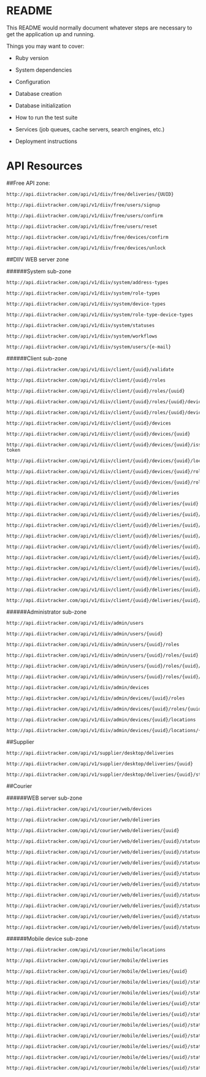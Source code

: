 # README

This README would normally document whatever steps are necessary to get the
application up and running.

Things you may want to cover:

* Ruby version

* System dependencies

* Configuration

* Database creation

* Database initialization

* How to run the test suite

* Services (job queues, cache servers, search engines, etc.)

* Deployment instructions

# API Resources

##Free API zone:

    http://api.diivtracker.com/api/v1/diiv/free/deliveries/{UUID}

    http://api.diivtracker.com/api/v1/diiv/free/users/signup
    
    http://api.diivtracker.com/api/v1/diiv/free/users/confirm
    
    http://api.diivtracker.com/api/v1/diiv/free/users/reset
    
    http://api.diivtracker.com/api/v1/diiv/free/devices/confirm
    
    http://api.diivtracker.com/api/v1/diiv/free/devices/unlock

##DIIV WEB server zone

######System sub-zone

    http://api.diivtracker.com/api/v1/diiv/system/address-types
    
    http://api.diivtracker.com/api/v1/diiv/system/role-types
    
    http://api.diivtracker.com/api/v1/diiv/system/device-types
    
    http://api.diivtracker.com/api/v1/diiv/system/role-type-device-types
    
    http://api.diivtracker.com/api/v1/diiv/system/statuses
                        
    http://api.diivtracker.com/api/v1/diiv/system/workflows
    
    http://api.diivtracker.com/api/v1/diiv/system/users/{e-mail}
    
######Client sub-zone
    
    http://api.diivtracker.com/api/v1/diiv/client/{uuid}/validate
    
    http://api.diivtracker.com/api/v1/diiv/client/{uuid}/roles
    
    http://api.diivtracker.com/api/v1/diiv/client/{uuid}/roles/{uuid}
    
    http://api.diivtracker.com/api/v1/diiv/client/{uuid}/roles/{uuid}/devices
    
    http://api.diivtracker.com/api/v1/diiv/client/{uuid}/roles/{uuid}/devices/{uuid}
    
    http://api.diivtracker.com/api/v1/diiv/client/{uuid}/devices
    
    http://api.diivtracker.com/api/v1/diiv/client/{uuid}/devices/{uuid}
    
    http://api.diivtracker.com/api/v1/diiv/client/{uuid}/devices/{uuid}/issue-token
    
    http://api.diivtracker.com/api/v1/diiv/client/{uuid}/devices/{uuid}/locations
    
    http://api.diivtracker.com/api/v1/diiv/client/{uuid}/devices/{uuid}/roles
    
    http://api.diivtracker.com/api/v1/diiv/client/{uuid}/devices/{uuid}/roles/{uuid}
    
    http://api.diivtracker.com/api/v1/diiv/client/{uuid}/deliveries
    
    http://api.diivtracker.com/api/v1/diiv/client/{uuid}/deliveries/{uuid}
    
    http://api.diivtracker.com/api/v1/diiv/client/{uuid}/deliveries/{uuid}/statuses
    
    http://api.diivtracker.com/api/v1/diiv/client/{uuid}/deliveries/{uuid}/statuses/{id}
    
    http://api.diivtracker.com/api/v1/diiv/client/{uuid}/deliveries/{uuid}/statuses/{id}/devices/{uuid}/assign
    
    http://api.diivtracker.com/api/v1/diiv/client/{uuid}/deliveries/{uuid}/statuses/{id}/devices/{uuid}/reject
    
    http://api.diivtracker.com/api/v1/diiv/client/{uuid}/deliveries/{uuid}/statuses/{id}/devices/{uuid}/accept
    
    http://api.diivtracker.com/api/v1/diiv/client/{uuid}/deliveries/{uuid}/statuses/{id}/devices/{uuid}/take
    
    http://api.diivtracker.com/api/v1/diiv/client/{uuid}/deliveries/{uuid}/statuses/{id}/devices/{uuid}/store
    
    http://api.diivtracker.com/api/v1/diiv/client/{uuid}/deliveries/{uuid}/statuses/{id}/devices/{uuid}/deliver
    
    http://api.diivtracker.com/api/v1/diiv/client/{uuid}/deliveries/{uuid}/statuses/{id}/locations
    
######Administrator sub-zone
    
    http://api.diivtracker.com/api/v1/diiv/admin/users    
        
    http://api.diivtracker.com/api/v1/diiv/admin/users/{uuid}
    
    http://api.diivtracker.com/api/v1/diiv/admin/users/{uuid}/roles
    
    http://api.diivtracker.com/api/v1/diiv/admin/users/{uuid}/roles/{uuid}
    
    http://api.diivtracker.com/api/v1/diiv/admin/users/{uuid}/roles/{uuid}/devices
    
    http://api.diivtracker.com/api/v1/diiv/admin/users/{uuid}/roles/{uuid}/devices/{uuid}
    
    http://api.diivtracker.com/api/v1/diiv/admin/devices
    
    http://api.diivtracker.com/api/v1/diiv/admin/devices/{uuid}/roles
    
    http://api.diivtracker.com/api/v1/diiv/admin/devices/{uuid}/roles/{uuid}
    
    http://api.diivtracker.com/api/v1/diiv/admin/devices/{uuid}/locations
    
    http://api.diivtracker.com/api/v1/diiv/admin/devices/{uuid}/locations/{id}    
    
##Supplier

    http://api.diivtracker.com/api/v1/supplier/desktop/deliveries
    
    http://api.diivtracker.com/api/v1/supplier/desktop/deliveries/{uuid}
    
    http://api.diivtracker.com/api/v1/supplier/desktop/deliveries/{uuid}/statuses

##Courier

######WEB server sub-zone

    http://api.diivtracker.com/api/v1/courier/web/devices
    
    http://api.diivtracker.com/api/v1/courier/web/deliveries
        
    http://api.diivtracker.com/api/v1/courier/web/deliveries/{uuid}
    
    http://api.diivtracker.com/api/v1/courier/web/deliveries/{uuid}/statuses
    
    http://api.diivtracker.com/api/v1/courier/web/deliveries/{uuid}/statuses/{id}
    
    http://api.diivtracker.com/api/v1/courier/web/deliveries/{uuid}/statuses/{id}/devices/{uuid}/assign
    
    http://api.diivtracker.com/api/v1/courier/web/deliveries/{uuid}/statuses/{id}/devices/{uuid}/reject
    
    http://api.diivtracker.com/api/v1/courier/web/deliveries/{uuid}/statuses/{id}/devices/{uuid}/accept
    
    http://api.diivtracker.com/api/v1/courier/web/deliveries/{uuid}/statuses/{id}/devices/{uuid}/take
    
    http://api.diivtracker.com/api/v1/courier/web/deliveries/{uuid}/statuses/{id}/devices/{uuid}/store
    
    http://api.diivtracker.com/api/v1/courier/web/deliveries/{uuid}/statuses/{id}/devices/{uuid}/deliver
    
    http://api.diivtracker.com/api/v1/courier/web/deliveries/{uuid}/statuses/{id}/locations
        
######Mobile device sub-zone
            
    http://api.diivtracker.com/api/v1/courier/mobile/locations
    
    http://api.diivtracker.com/api/v1/courier/mobile/deliveries
        
    http://api.diivtracker.com/api/v1/courier/mobile/deliveries/{uuid}
    
    http://api.diivtracker.com/api/v1/courier/mobile/deliveries/{uuid}/statuses
    
    http://api.diivtracker.com/api/v1/courier/mobile/deliveries/{uuid}/statuses/{id}/locations
    
    http://api.diivtracker.com/api/v1/courier/mobile/deliveries/{uuid}/statuses/{id}/assign
    
    http://api.diivtracker.com/api/v1/courier/mobile/deliveries/{uuid}/statuses/{id}/reject
    
    http://api.diivtracker.com/api/v1/courier/mobile/deliveries/{uuid}/statuses/{id}/accept
    
    http://api.diivtracker.com/api/v1/courier/mobile/deliveries/{uuid}/statuses/{id}/take
    
    http://api.diivtracker.com/api/v1/courier/mobile/deliveries/{uuid}/statuses/{id}/store
    
    http://api.diivtracker.com/api/v1/courier/mobile/deliveries/{uuid}/statuses/{id}/deliver
    
    http://api.diivtracker.com/api/v1/courier/mobile/deliveries/{uuid}/statuses/{id}/locations
    